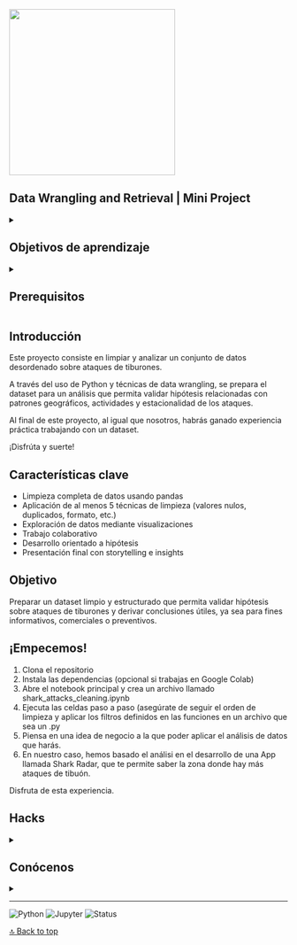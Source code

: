 <img src="https://github.com/user-attachments/assets/ae069963-5e8e-4edb-bc42-3bbf48486e58" width="300" height="300" />

<a name="top"></a>

## Data Wrangling and Retrieval | Mini Project 

<details>

  <summary>
   <h2>Objetivos de aprendizaje</h2>
  </summary>

  Este proyecto te permite poner en práctica tantos los fundamentos de Python como todas las técnicas de Data Wrangling y el uso de librerías como Pandas. 
  También afianzarás el proceso de Data Cleaning and Manipulation y por último, todo lo relacionado con Data Structuring and Combining y la parte de Aggregating Data.

  <br>
  <hr> 

</details>

<details>
  <summary>
   <h2>Prerequisitos</h2>
  </summary>
Antes de empezar este proyecto debes saber:

- IDE
- Basic Python syntax, variables, tipos de datos, operaciones y estructuras
- Data Cleaning and Manipulation y EDA (Exploratory Data Analysis

<br>
<hr> 

</details>

## Introducción

Este proyecto consiste en limpiar y analizar un conjunto de datos desordenado sobre ataques de tiburones. 

A través del uso de Python y técnicas de data wrangling, se prepara el dataset para un análisis que permita validar hipótesis relacionadas con patrones geográficos, actividades y estacionalidad de los ataques.

Al final de este proyecto, al igual que nosotros, habrás ganado experiencia práctica trabajando con un dataset.

¡Disfrúta y suerte!
<br>

## Características clave 
- Limpieza completa de datos usando pandas
- Aplicación de al menos 5 técnicas de limpieza (valores nulos, duplicados, formato, etc.)
- Exploración de datos mediante visualizaciones
- Trabajo colaborativo
- Desarrollo orientado a hipótesis
- Presentación final con storytelling e insights

## Objetivo 
Preparar un dataset limpio y estructurado que permita validar hipótesis sobre ataques de tiburones y derivar conclusiones útiles, ya sea para fines informativos, comerciales o preventivos.

## ¡Empecemos!

1. Clona el repositorio
2. Instala las dependencias (opcional si trabajas en Google Colab)
3. Abre el notebook principal y crea un archivo llamado shark_attacks_cleaning.ipynb
5. Ejecuta las celdas paso a paso (asegúrate de seguir el orden de limpieza y aplicar los filtros definidos en las funciones en un archivo que sea un .py
6. Piensa en una idea de negocio a la que poder aplicar el análisis de datos que harás.
7. En nuestro caso, hemos basado el análisi en el desarrollo de una App llamada Shark Radar, que te permite saber la zona donde hay más ataques de tibuón.

Disfruta de esta experiencia. 


## Hacks
<details>
  <summary></summary>
  <br>

Para el Data Analysis, prueba de usar www.data-to-viz.com y para la limpieza y manipulación de los datos, intenta usar Regex


</details>

## Conócenos 
<details>
  <summary></summary>
  <br> 


[![Pol Urbano](https://img.shields.io/badge/Pol%201992-GitHub-181717?logo=github&style=flat-square)](https://github.com/Pol-1992)

[![Xavi Fernandez](https://img.shields.io/badge/@xavistem-GitHub-181717?logo=github&style=flat-square)](https://github.com/xavistem)




</details>

---

![Python](https://img.shields.io/badge/Python-3.12.7-blue?logo=python)
![Jupyter](https://img.shields.io/badge/Jupyter-Notebook-orange?logo=jupyter)
![Status](https://img.shields.io/badge/Estado-Terminado-brightgreen)

[🔝 Back to top](#top)
